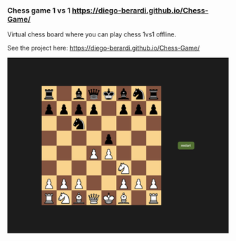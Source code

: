 ### Chess game 1 vs 1 https://diego-berardi.github.io/Chess-Game/

Virtual chess board where you can play chess 1vs1 offline.

See the project here: https://diego-berardi.github.io/Chess-Game/

![](./assets/img/Screnshot.png)
